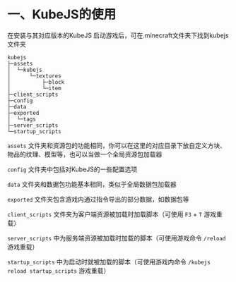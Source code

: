 # 一、KubeJS的使用



在安装与其对应版本的KubeJS 启动游戏后，可在.minecraft文件夹下找到kubejs文件夹

```wiki
kubejs
├─assets
│  └─kubejs
│      └─textures
│          ├─block
│          └─item
├─client_scripts
├─config
├─data
├─exported
│  └─tags
├─server_scripts
└─startup_scripts

```

`assets` 文件夹和资源包的功能相同，你可以在这里的对应目录下放自定义方块、物品的纹理、模型等，也可以当做一个全局资源包加载器

`config` 文件夹中包括对KubeJS的一些配置选项

`data` 文件夹和数据包功能基本相同，类似于全局数据包加载器

`exported` 文件夹包含游戏内通过指令导出的部分数据，如数据包等

`client_scripts` 文件夹为客户端资源被加载时加载脚本（可使用 `F3` + `T` 游戏重载）

`server_scripts` 中为服务端资源被加载时加载的脚本（可使用游戏命令 `/reload` 游戏重载）

`startup_scripts` 中为启动时就被加载的脚本（可使用游戏内命令 `/kubejs reload startup_scripts` 游戏重载）